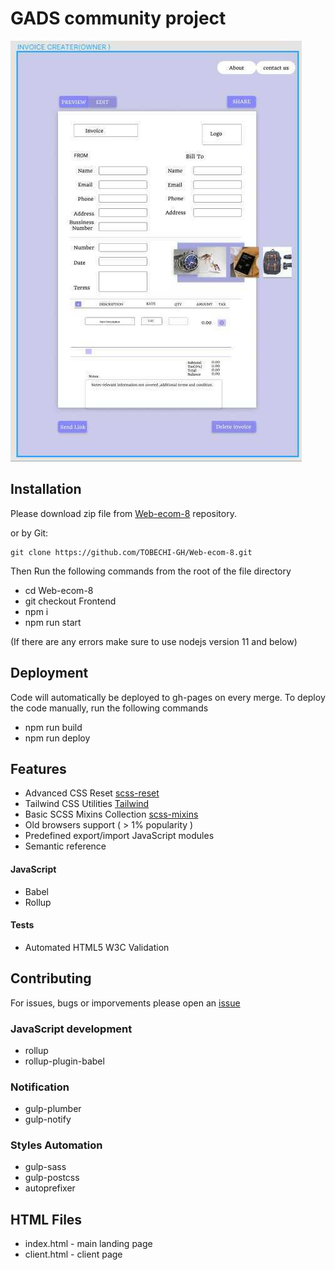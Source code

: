 # GADS community project

![Wireframe](./src/img/wireframe/wireframe.jpg)

## Installation

Please download zip file from [Web-ecom-8](https://github.com/TOBECHI-GH/Web-ecom-8) repository.

or by Git:

```
git clone https://github.com/TOBECHI-GH/Web-ecom-8.git
```

Then Run the following commands from the root of the file directory

- cd Web-ecom-8
- git checkout Frontend
- npm i
- npm run start

(If there are any errors make sure to use nodejs version 11 and below)

## Deployment

Code will automatically be deployed to gh-pages on every merge.
To deploy the code manually, run the following commands

- npm run build
- npm run deploy

## Features

- Advanced CSS Reset [scss-reset](https://github.com/andreymatin/scss-reset)
- Tailwind CSS Utilities [Tailwind](https://tailwindcss.com/docs/)
- Basic SCSS Mixins Collection [scss-mixins](https://github.com/andreymatin/scss-mixins)
- Old browsers support ( > 1% popularity )
- Predefined export/import JavaScript modules
- Semantic reference

#### JavaScript

- Babel
- Rollup

#### Tests

- Automated HTML5 W3C Validation

## Contributing

For issues, bugs or imporvements please open an [issue](https://github.com/TOBECHI-GH/Web-ecom-8/issues/new)

### JavaScript development

- rollup
- rollup-plugin-babel

### Notification

- gulp-plumber
- gulp-notify

### Styles Automation

- gulp-sass
- gulp-postcss
- autoprefixer

## HTML Files

- index.html - main landing page
- client.html - client page
